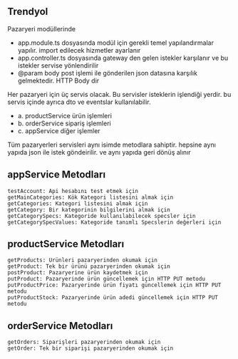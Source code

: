 ## Trendyol

Pazaryeri modüllerinde
* app.module.ts dosyasında modül için gerekli temel yapılandırmalar yapılır. import edilecek hizmetler ayarlanır
* app.controller.ts dosyasında gateway den gelen istekler karşılanır ve bu istekler servise yönlendirilir
* @param body post işlemi ile gönderilen json datasına karşılık gelmektedir. HTTP Body dir

Her pazaryeri için üç servis olacak. Bu servisler isteklerin işlendiği yerdir. bu servis içinde ayrıca dto ve eventslar kullanılabilir.
* a. productService ürün işlemleri
* b. orderService sipariş işlemleri
* c. appService diğer işlemler

Tüm pazaryerleri servisleri aynı isimde metodlara sahiptir. hepsine aynı yapıda json ile istek göndeirilir. ve aynı yapıda geri dönüş alınır
## appService Metodları
```
testAccount: Api hesabını test etmek için
getMainCategories: Kök Kategori listesini almak için
getCategories: Kategori listesini almak için
getCategory: Bir kategorinin bilgilerini almak için
getCategorySpecs: Kategoride kullanılabilecek specsler için
getCategorySpecValues: Kategoride tanımlı Specslerin değerleri için 
```
## productService Metodları
```
getProducts: Ürünleri pazaryerinden okumak için
getProduct: Tek bir ürünü pazaryerinden okumak için
postProduct: Pazaryerine ürün kaydetmek için
putProduct: Pazaryerinde ürün güncellemek için HTTP PUT metodu
putProductPrice: Pazaryerinde ürün fiyatı güncellemek için HTTP PUT metodu
putProductStock: Pazaryerinde ürün adedi güncellemek için HTTP PUT metodu
```
## orderService Metodları
```
getOrders: Siparişleri pazaryerinden okumak için
getOrder: Tek bir siparişi pazaryerinden okumak için
```
